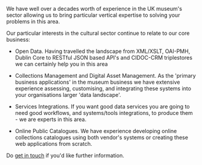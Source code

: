 We have well over a decades worth of experience in the UK museum's sector allowing us to bring particular vertical expertise to solving your problems in this area.

Our particular interests in the cultural sector continue to relate to our core business:

* Open Data. Having travelled the landscape from XML/XSLT, OAI-PMH, Dublin Core to RESTful JSON based API's and CIDOC-CRM triplestores we can certainly help you in this area

* Collections Management and Digital Asset Management. As the 'primary business applications' in the museum business we have extensive experience assessing, customising, and integrating these systems into your organisations larger 'data landscape'.

* Services Integrations.  If you want good data services you are going to need good workflows, and systems/tools integrations, to produce them - we are experts in this area.

* Online Public Catalogues. We have experience developing online collections catalogues using both vendor's systems or creating these web applications from scratch.

Do [get in touch](/contact/) if you'd like further information.
